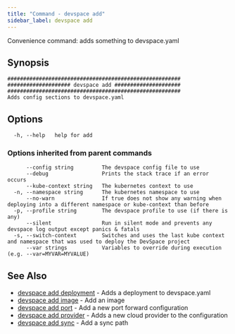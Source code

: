 ```yaml
---
title: "Command - devspace add"
sidebar_label: devspace add
---
```



Convenience command: adds something to devspace.yaml

## Synopsis


```
#######################################################
#################### devspace add #####################
#######################################################
Adds config sections to devspace.yaml
```
## Options

```
  -h, --help   help for add
```

### Options inherited from parent commands

```
      --config string         The devspace config file to use
      --debug                 Prints the stack trace if an error occurs
      --kube-context string   The kubernetes context to use
  -n, --namespace string      The kubernetes namespace to use
      --no-warn               If true does not show any warning when deploying into a different namespace or kube-context than before
  -p, --profile string        The devspace profile to use (if there is any)
      --silent                Run in silent mode and prevents any devspace log output except panics & fatals
  -s, --switch-context        Switches and uses the last kube context and namespace that was used to deploy the DevSpace project
      --var strings           Variables to override during execution (e.g. --var=MYVAR=MYVALUE)
```

## See Also
* [devspace add deployment](devspace_add_deployment.md)	 - Adds a deployment to devspace.yaml
* [devspace add image](devspace_add_image.md)	 - Add an image
* [devspace add port](devspace_add_port.md)	 - Add a new port forward configuration
* [devspace add provider](devspace_add_provider.md)	 - Adds a new cloud provider to the configuration
* [devspace add sync](devspace_add_sync.md)	 - Add a sync path
